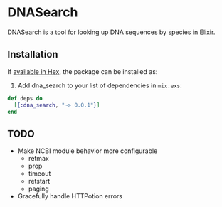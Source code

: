 # DNASearch

DNASearch is a tool for looking up DNA sequences by species in Elixir.

## Installation

If [available in Hex](https://hex.pm/docs/publish), the package can be installed as:

1. Add dna_search to your list of dependencies in `mix.exs`:

```elixir
def deps do
  [{:dna_search, "~> 0.0.1"}]
end
```

## TODO

- Make NCBI module behavior more configurable
  - retmax
  - prop
  - timeout
  - retstart
  - paging
- Gracefully handle HTTPotion errors

